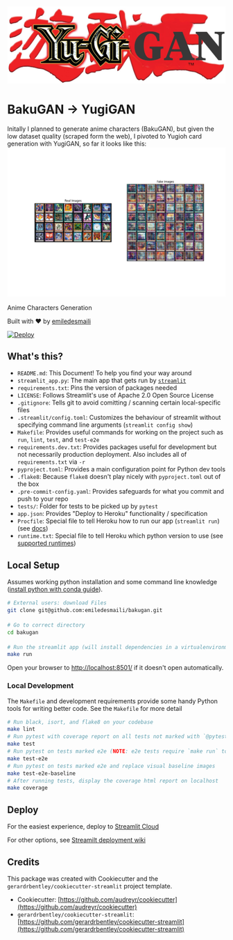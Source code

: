 ![alt text](streamlit_app/assets/app_logo_yugi.jpg)
# BakuGAN -> YugiGAN

Initally I planned to generate anime characters (BakuGAN), but given the low dataset quality (scraped form the web), I pivoted to Yugioh card generation with YugiGAN, so far it looks like this:
![alt text](data/processed/images/Figure_1.png)

Anime Characters Generation

Built with ❤️ by [emiledesmaili](https://github.com/emiledesmaili)

[![Deploy](https://www.herokucdn.com/deploy/button.svg)](https://heroku.com/deploy?template=https://github.com/emiledesmaili/bakugan)

## What's this?

- `README.md`: This Document! To help you find your way around
- `streamlit_app.py`: The main app that gets run by [`streamlit`](https://docs.streamlit.io/)
- `requirements.txt`: Pins the version of packages needed
- `LICENSE`: Follows Streamlit's use of Apache 2.0 Open Source License
- `.gitignore`: Tells git to avoid comitting / scanning certain local-specific files
- `.streamlit/config.toml`: Customizes the behaviour of streamlit without specifying command line arguments (`streamlit config show`)
- `Makefile`: Provides useful commands for working on the project such as `run`, `lint`, `test`, and `test-e2e`
- `requirements.dev.txt`: Provides packages useful for development but not necessarily production deployment. Also includes all of `requirements.txt` via `-r`
- `pyproject.toml`: Provides a main configuration point for Python dev tools
- `.flake8`: Because `flake8` doesn't play nicely with `pyproject.toml` out of the box
- `.pre-commit-config.yaml`: Provides safeguards for what you commit and push to your repo
- `tests/`: Folder for tests to be picked up by `pytest`
- `app.json`: Provides "Deploy to Heroku" functionality / specification
- `Procfile`: Special file to tell Heroku how to run our app (`streamlit run`) (see [docs](https://devcenter.heroku.com/articles/procfile))
- `runtime.txt`: Special file to tell Heroku which python version to use (see [supported runtimes](https://devcenter.heroku.com/articles/python-support#supported-runtimes))

## Local Setup

Assumes working python installation and some command line knowledge ([install python with conda guide](https://tech.gerardbentley.com/python/beginner/2022/01/29/install-python.html)).

```sh
# External users: download Files
git clone git@github.com:emiledesmaili/bakugan.git

# Go to correct directory
cd bakugan

# Run the streamlit app (will install dependencies in a virtualenvironment in the folder venv)
make run
```

Open your browser to [http://localhost:8501/](http://localhost:8501/) if it doesn't open automatically.

### Local Development

The `Makefile` and development requirements provide some handy Python tools for writing better code.
See the `Makefile` for more detail

```sh
# Run black, isort, and flake8 on your codebase
make lint
# Run pytest with coverage report on all tests not marked with `@pytest.mark.e2e`
make test
# Run pytest on tests marked e2e (NOTE: e2e tests require `make run` to be running in a separate terminal)
make test-e2e
# Run pytest on tests marked e2e and replace visual baseline images
make test-e2e-baseline
# After running tests, display the coverage html report on localhost
make coverage
```
## Deploy

For the easiest experience, deploy to [Streamlit Cloud](https://streamlit.io/cloud)

For other options, see [Streamilt deployment wiki](https://discuss.streamlit.io/t/streamlit-deployment-guide-wiki/5099)

## Credits

This package was created with Cookiecutter and the `gerardrbentley/cookiecutter-streamlit` project template.

- Cookiecutter: [https://github.com/audreyr/cookiecutter](https://github.com/audreyr/cookiecutter)
- `gerardrbentley/cookiecutter-streamlit`: [https://github.com/gerardrbentley/cookiecutter-streamlit](https://github.com/gerardrbentley/cookiecutter-streamlit)
